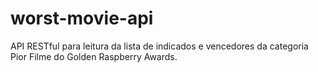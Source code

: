 # worst-movie-api
API RESTful para leitura da lista de indicados e vencedores da categoria Pior Filme do Golden Raspberry Awards.
